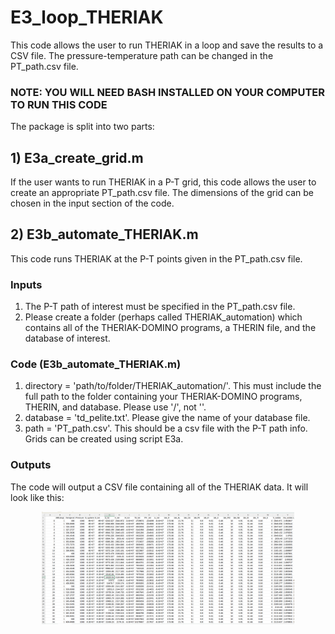 # E3_loop_THERIAK
This code allows the user to run THERIAK in a loop and save the results to a CSV file. The pressure-temperature path can be changed in the PT_path.csv file.

### NOTE: YOU WILL NEED BASH INSTALLED ON YOUR COMPUTER TO RUN THIS CODE

The package is split into two parts:

## 1) E3a_create_grid.m
If the user wants to run THERIAK in a P-T grid, this code allows the user to create an appropriate PT_path.csv file. The dimensions of the grid can be chosen in the input section of the code.

## 2) E3b_automate_THERIAK.m
This code runs THERIAK at the P-T points given in the PT_path.csv file. 

### Inputs
1) The P-T path of interest must be specified in the PT_path.csv file.
2) Please create a folder (perhaps called THERIAK_automation) which contains all of the THERIAK-DOMINO programs, a THERIN file, and the database of interest.

### Code (E3b_automate_THERIAK.m)
1) directory = 'path/to/folder/THERIAK_automation/'. This must include the full path to the folder containing your THERIAK-DOMINO programs, THERIN, and database. Please use '/', not '\'.
2) database = 'td_pelite.txt'. Please give the name of your database file.
3) path = 'PT_path.csv'. This should be a csv file with the P-T path info. Grids can be created using script E3a.

### Outputs
The code will output a CSV file containing all of the THERIAK data. It will look like this:

 <p align="center">
<img src="https://github.com/TMackay-Champion/LinaForma/blob/b17f80121984bd8460ea58220c26b06a878bd627/images/E3_output.png", width="80%">
</p>